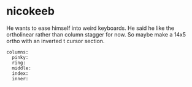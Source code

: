 # nicokeeb

He wants to ease himself into weird keyboards. 
He said he like the ortholinear rather than column stagger for now. 
So maybe make a 14x5 ortho with an inverted t cursor section.

    columns:        
      pinky:        
      ring:        
      middle:        
      index:        
      inner:
